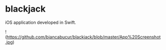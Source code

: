 # blackjack
iOS application developed in Swift.

!(https://github.com/biancabucur/blackjack/blob/master/App%20Screenshot.jpg)
